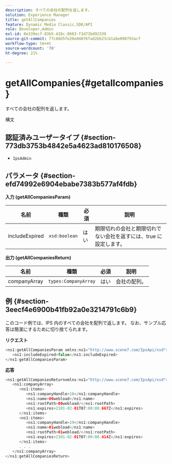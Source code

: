 ```yaml
---
description: すべての会社の配列を返します。
solution: Experience Manager
title: getAllCompanies
feature: Dynamic Media Classic,SDK/API
role: Developer,Admin
exl-id: 0e339ecf-83b5-410c-8683-f3d73bd92339
source-git-commit: 77c88d5fe20e048f6fad2bb23cb1abe090793acf
workflow-type: tm+mt
source-wordcount: '70'
ht-degree: 21%

---
```


# getAllCompanies{#getallcompanies}

すべての会社の配列を返します。

構文

## 認証済みユーザータイプ {#section-773db3753b4842e5a4623ad810176508}

* `IpsAdmin`

## パラメータ {#section-efd74992e6904ebabe7383b577af4fdb}

**入力 (getAllCompaniesParam)**

| 名前 | 種類 | 必須 | 説明 |
|---|---|---|---|
| includeExpired | `xsd:boolean` | はい | 期限切れの会社と期限切れでない会社を返すには、true に設定します。 |

**出力 (getAllCompaniesReturn)**

| 名前 | 種類 | 必須 | 説明 |
|---|---|---|---|
| companyArray | `types:CompanyArray` | はい | 会社の配列。 |

## 例 {#section-3eecf4e6900b41fb92a0e3214791c6b9}

このコード例では、IPS 内のすべての会社を配列で返します。 なお、サンプル応答は簡潔にするために切り捨てられます。

**リクエスト**

```java
<ns1:getAllCompaniesParam xmlns:ns1="http://www.scene7.com/IpsApi/xsd">
   <ns1:includeExpired>false</ns1:includeExpired>
</ns1:getAllCompaniesParam>
```

**応答**

```java
<ns1:getAllCompaniesReturnxmlns:ns1="http://www.scene7.com/IpsApi/xsd">
   <ns1:companyArray>
      <ns1:items>
         <ns1:companyHandle>18</ns1:companyHandle>
         <ns1:name>00webload</ns1:name>
         <ns1:rootPath>00webload/</ns1:rootPath>
         <ns1:expires>2101-02-01T07:00:00.667Z</ns1:expires>
      </ns1:items>
      <ns1:items>
         <ns1:companyHandle>19</ns1:companyHandle>
         <ns1:name>01webload</ns1:name>
         <ns1:rootPath>01webload/</ns1:rootPath>
         <ns1:expires>2101-02-01T07:00:00.414Z</ns1:expires>
      </ns1:items>
      . . .
   </ns1:companyArray>
</ns1:getAllCompaniesReturn>
```
